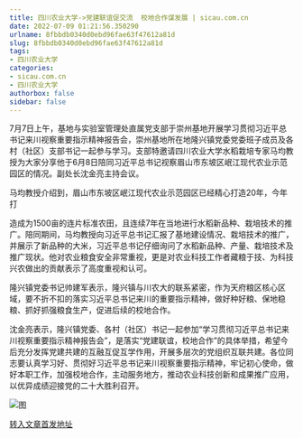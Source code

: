 ```yaml
---
title: 四川农业大学->党建联谊促交流  校地合作谋发展 | sicau.com.cn
date: 2022-07-09 01:21:56.350290
urlname: 8fbbdb0340d0ebd96fae63f47612a81d
slug: 8fbbdb0340d0ebd96fae63f47612a81d
tags: 
- 四川农业大学
categories:
- sicau.com.cn
- 四川农业大学
authorbox: false
sidebar: false
---
```

7月7日上午，基地与实验室管理处直属党支部于崇州基地开展学习贯彻习近平总书记来川视察重要指示精神报告会，崇州基地所在地隆兴镇党委党委班子成员及各村（社区）支部书记一起参与学习。支部特邀请四川农业大学水稻栽培专家马均教授为大家分享他于6月8日陪同习近平总书记视察眉山市东坡区岷江现代农业示范园区的情况。副处长沈金亮主持会议。

马均教授介绍到，眉山市东坡区岷江现代农业示范园区已经精心打造20年，今年打
<!--more-->
造成为1500亩的连片标准农田，且连续7年在当地进行水稻新品种、栽培技术的推广。陪同期间，马均教授向习近平总书记汇报了基地建设情况、栽培技术的推广，并展示了新品种的大米，习近平总书记仔细询问了水稻新品种、产量、栽培技术及推广现状。他对农业粮食安全非常重视，更是对农业科技工作者藏粮于技、为科技兴农做出的贡献表示了高度重视和认可。

隆兴镇党委书记帅建军表示，隆兴镇与川农大的联系紧密，作为天府粮区核心区域，要不折不扣的落实习近平总书记来川的重要指示精神，做好种好粮、保地稳粮、抓好抓强粮食生产，促进后续的校地合作。

沈金亮表示，隆兴镇党委、各村（社区）书记一起参加“学习贯彻习近平总书记来川视察重要指示精神报告会”，是落实“党建联谊，校地合作”的具体举措，希望今后充分发挥党建共建的互融互促互学作用，开展多层次的党组织互联共建。各位同志要认真学习好、贯彻好习近平总书记来川视察重要指示精神，牢记初心使命，做好本职工作，加强校地合作，主动服务地方，推动农业科技创新和成果推广应用，以优异成绩迎接党的二十大胜利召开。

![图](https://news.sicau.edu.cn/__local/0/B3/A0/E4B232C05684DE8C5494E5AC87D_06575C30_1A2B5.jpg)

[转入文章首发地址](https://news.sicau.edu.cn/info/1078/68771.htm)